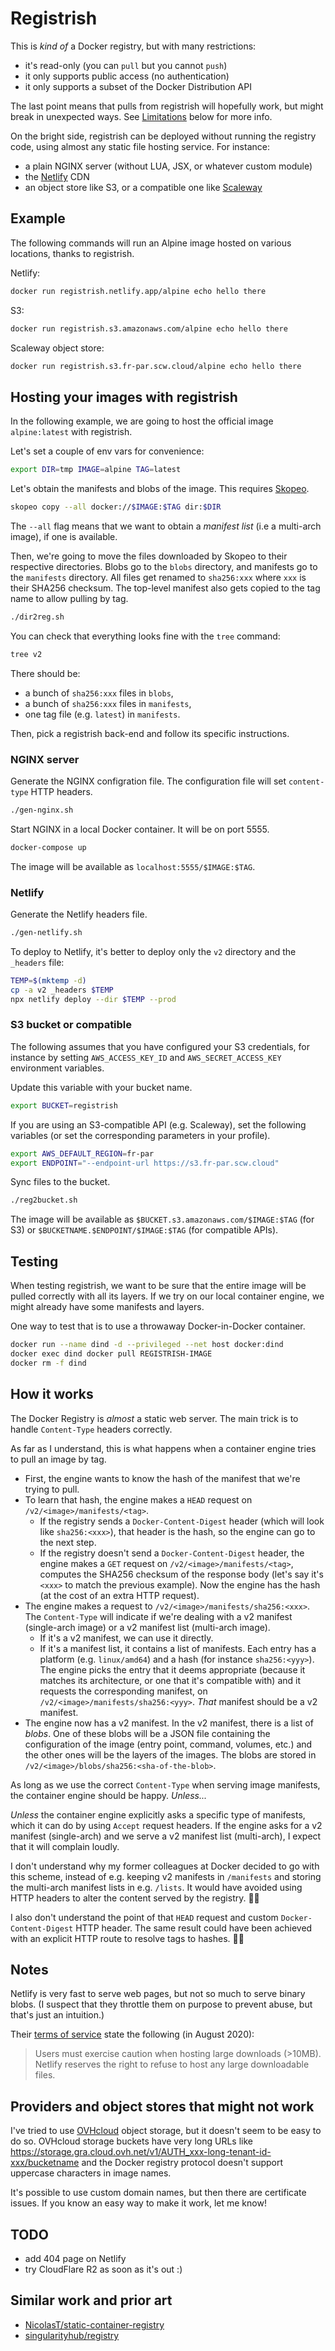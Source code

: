 # Registrish

This is *kind of* a Docker registry, but with many restrictions:

- it's read-only (you can `pull` but you cannot `push`)
- it only supports public access (no authentication)
- it only supports a subset of the Docker Distribution API

The last point means that pulls from registrish will hopefully work,
but might break in unexpected ways. See [Limitations] below for more info.

On the bright side, registrish can be deployed without running
the registry code, using almost any static file hosting service.
For instance:

- a plain NGINX server (without LUA, JSX, or whatever custom module)
- the [Netlify] CDN
- an object store like S3, or a compatible one like [Scaleway]


## Example

The following commands will run an Alpine image hosted on various
locations, thanks to registrish.

Netlify:
```bash
docker run registrish.netlify.app/alpine echo hello there
```

S3:
```bash
docker run registrish.s3.amazonaws.com/alpine echo hello there
```

Scaleway object store:
```bash
docker run registrish.s3.fr-par.scw.cloud/alpine echo hello there
```


## Hosting your images with registrish

In the following example, we are going to host the official image
`alpine:latest` with registrish.

Let's set a couple of env vars for convenience:

```bash
export DIR=tmp IMAGE=alpine TAG=latest
```

Let's obtain the manifests and blobs of the image. This requires [Skopeo].

```bash
skopeo copy --all docker://$IMAGE:$TAG dir:$DIR
```

The `--all` flag means that we want to obtain a *manifest list*
(i.e a multi-arch image), if one is available.

Then, we're going to move the files downloaded by Skopeo to their
respective directories. Blobs go to the `blobs` directory, and manifests
go to the `manifests` directory. All files get renamed to `sha256:xxx`
where `xxx` is their SHA256 checksum. The top-level manifest also gets
copied to the tag name to allow pulling by tag.

```bash
./dir2reg.sh
```

You can check that everything looks fine with the `tree` command:

```bash
tree v2
```

There should be:

- a bunch of `sha256:xxx` files in `blobs`,
- a bunch of `sha256:xxx` files in `manifests`,
- one tag file (e.g. `latest`) in `manifests`.

Then, pick a registrish back-end and follow its specific instructions.


### NGINX server

Generate the NGINX configration file. The configuration file will
set `content-type` HTTP headers.

```bash
./gen-nginx.sh
```

Start NGINX in a local Docker container. It will be on port 5555.

```bash
docker-compose up
```

The image will be available as `localhost:5555/$IMAGE:$TAG`.


### Netlify

Generate the Netlify headers file.

```bash
./gen-netlify.sh
```

To deploy to Netlify, it's better to deploy only the `v2` directory and the `_headers` file:

```bash
TEMP=$(mktemp -d)
cp -a v2 _headers $TEMP
npx netlify deploy --dir $TEMP --prod
```


### S3 bucket or compatible

The following assumes that you have configured your S3 credentials,
for instance by setting `AWS_ACCESS_KEY_ID` and `AWS_SECRET_ACCESS_KEY`
environment variables.

Update this variable with your bucket name.
```bash
export BUCKET=registrish
```

If you are using an S3-compatible API (e.g. Scaleway), set the
following variables (or set the corresponding parameters in your
profile).

```bash
export AWS_DEFAULT_REGION=fr-par
export ENDPOINT="--endpoint-url https://s3.fr-par.scw.cloud"
```

Sync files to the bucket.

```bash
./reg2bucket.sh
```

The image will be available as `$BUCKET.s3.amazonaws.com/$IMAGE:$TAG`
(for S3) or `$BUCKETNAME.$ENDPOINT/$IMAGE:$TAG` (for compatible APIs).


## Testing

When testing registrish, we want to be sure that the entire image
will be pulled correctly with all its layers. If we try on our local
container engine, we might already have some manifests and layers.

One way to test that is to use a throwaway Docker-in-Docker container.

```bash
docker run --name dind -d --privileged --net host docker:dind
docker exec dind docker pull REGISTRISH-IMAGE
docker rm -f dind
```


## How it works

The Docker Registry is *almost* a static web server.
The main trick is to handle `Content-Type` headers correctly.

As far as I understand, this is what happens when a container engine
tries to pull an image by tag.

- First, the engine wants to know the hash of the manifest that we're
  trying to pull.
- To learn that hash, the engine makes a `HEAD` request on
  `/v2/<image>/manifests/<tag>`.
  - If the registry sends a `Docker-Content-Digest` header (which will
    look like `sha256:<xxx>`), that header is the hash, so the engine
    can go to the next step.
  - If the registry doesn't send a `Docker-Content-Digest` header,
    the engine makes a `GET` request on `/v2/<image>/manifests/<tag>`,
    computes the SHA256 checksum of the response body (let's say it's
    `<xxx>` to match the previous example). Now the engine has the hash
    (at the cost of an extra HTTP request).
- The engine makes a request to `/v2/<image>/manifests/sha256:<xxx>`.
  The `Content-Type` will indicate if we're dealing with a v2 manifest
  (single-arch image) or a v2 manifest list (multi-arch image).
  - If it's a v2 manifest, we can use it directly.
  - If it's a manifest list, it contains a list of manifests. Each entry
    has a platform (e.g. `linux/amd64`) and a hash (for instance `sha256:<yyy>`).
    The engine picks the entry that it deems appropriate (because it
    matches its architecture, or one that it's compatible with) and it
    requests the corresponding manifest, on `/v2/<image>/manifests/sha256:<yyy>`.
    *That* manifest should be a v2 manifest.
- The engine now has a v2 manifest. In the v2 manifest, there is a list
  of *blobs*. One of these blobs will be a JSON file containing
  the configuration of the image (entry point, command,
  volumes, etc.) and the other ones will be the layers
  of the images. The blobs are stored in
  `/v2/<image>/blobs/sha256:<sha-of-the-blob>`.

As long as we use the correct `Content-Type` when serving image manifests,
the container engine should be happy. *Unless...*

*Unless* the container engine explicitly asks a specific type of
manifests, which it can do by using `Accept` request headers.
If the engine asks for a v2 manifest (single-arch) and we serve
a v2 manifest list (multi-arch), I expect that it will complain loudly.

I don't understand why my former colleagues at Docker decided
to go with this scheme, instead of e.g. keeping v2 manifests in `/manifests`
and storing the multi-arch manifest lists in e.g. `/lists`.
It would have avoided using HTTP headers to alter the content served
by the registry. 🤷🏻

I also don't understand the point of that `HEAD` request and custom
`Docker-Content-Digest` HTTP header. The same result could have been
achieved with an explicit HTTP route to resolve tags to hashes. 🤷🏻


## Notes

Netlify is very fast to serve web pages, but not so much
to serve binary blobs. (I suspect that they throttle them
on purpose to prevent abuse, but that's just an intuition.)

Their [terms of service] state the following (in August 2020):

> Users must exercise caution when hosting large downloads (>10MB).
> Netlify reserves the right to refuse to host any large downloadable files.


## Providers and object stores that might not work

I've tried to use [OVHcloud] object storage, but it
doesn't seem to be easy to do so. OVHcloud storage buckets
have very long URLs like
https://storage.gra.cloud.ovh.net/v1/AUTH_xxx-long-tenant-id-xxx/bucketname
and the Docker registry protocol doesn't support uppercase
characters in image names.

It's possible to use custom domain names, but then there
are certificate issues. If you know an easy way to make
it work, let me know!


## TODO

- add 404 page on Netlify
- try CloudFlare R2 as soon as it's out :)


## Similar work and prior art

- [NicolasT/static-container-registry](https://github.com/NicolasT/static-container-registry)
- [singularityhub/registry](https://github.com/singularityhub/registry)


[Limitations]: #limitations
[Netlify]: http://netlify.com/
[OVHcloud]: https://www.ovhcloud.com/en/public-cloud/prices/#storage
[Scaleway]: https://www.scaleway.com/en/pricing/#object-storage
[Skopeo]: https://github.com/containers/skopeo
[terms of service]: https://www.netlify.com/tos/
